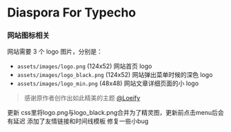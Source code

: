 # Diaspora For Typecho

### 网站图标相关

网站需要 3 个 logo 图片，分别是：

- `assets/images/logo.png` (124x52) 网站首页 logo
- `assets/images/logo_black.png` (124x52) 网站弹出菜单时候的深色 logo
- `assets/images/logo_min.png` (48x48) 网站文章详细页面的小 logo

> 感谢原作者创作出如此精美的主题 [@Loeify](https://github.com/LoeiFy/Diaspora)



更新
css里将logo.png与logo_black.png合并为了精灵图，更新前点击menu后会有延迟
添加了友情链接和时间线模板
修复一些小bug
